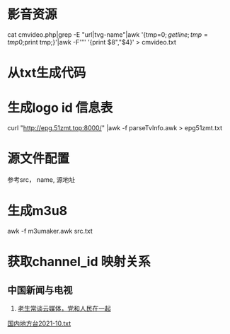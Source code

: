 # 影音资源
 cat cmvideo.php|grep -E "url|tvg-name"|awk '{tmp=$0;getline;tmp=tmp$0;print tmp;}'|awk -F'"' '{print $8","$4}'  > cmvideo.txt
# 从txt生成代码
# 生成logo id 信息表
curl "http://epg.51zmt.top:8000/" |awk -f parseTvInfo.awk > epg51zmt.txt
# 源文件配置
参考src， name, 源地址
# 生成m3u8
awk -f m3umaker.awk src.txt


# 获取channel_id 映射关系
## 中国新闻与电视
1. [老生常谈云媒体，党和人民在一起](https://laosheng.top/fly/)

[国内地方台2021-10.txt](https://github.com/wmenjoy-music/vms/files/7512001/2021-10.txt)

